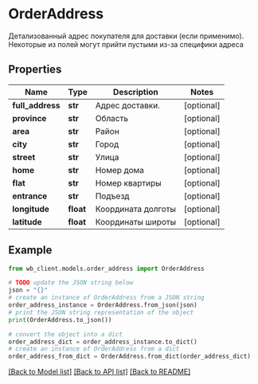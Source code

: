 # OrderAddress

Детализованный адрес покупателя для доставки (если применимо). Некоторые из полей могут прийти пустыми из-за специфики адреса

## Properties

Name | Type | Description | Notes
------------ | ------------- | ------------- | -------------
**full_address** | **str** | Адрес доставки. | [optional] 
**province** | **str** | Область | [optional] 
**area** | **str** | Район | [optional] 
**city** | **str** | Город | [optional] 
**street** | **str** | Улица | [optional] 
**home** | **str** | Номер дома | [optional] 
**flat** | **str** | Номер квартиры | [optional] 
**entrance** | **str** | Подъезд | [optional] 
**longitude** | **float** | Координата долготы | [optional] 
**latitude** | **float** | Координаты широты | [optional] 

## Example

```python
from wb_client.models.order_address import OrderAddress

# TODO update the JSON string below
json = "{}"
# create an instance of OrderAddress from a JSON string
order_address_instance = OrderAddress.from_json(json)
# print the JSON string representation of the object
print(OrderAddress.to_json())

# convert the object into a dict
order_address_dict = order_address_instance.to_dict()
# create an instance of OrderAddress from a dict
order_address_from_dict = OrderAddress.from_dict(order_address_dict)
```
[[Back to Model list]](../README.md#documentation-for-models) [[Back to API list]](../README.md#documentation-for-api-endpoints) [[Back to README]](../README.md)


